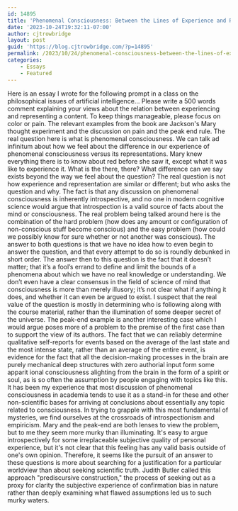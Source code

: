 ```yaml
---
id: 14895
title: 'Phenomenal Consciousness: Between the Lines of Experience and Representation'
date: '2023-10-24T19:32:11-07:00'
author: cjtrowbridge
layout: post
guid: 'https://blog.cjtrowbridge.com/?p=14895'
permalink: /2023/10/24/phenomenal-consciousness-between-the-lines-of-experience-and-representation/
categories:
    - Essays
    - Featured
---
```


Here is an essay I wrote for the following prompt in a class on the philosophical issues of artificial intelligence... Please write a 500 words comment explaining your views about the relation between experiencing and representing a content. To keep things manageable, please focus on color or pain. The relevant examples from the book are Jackson's Mary thought experiment and the discussion on pain and the peak end rule. The real question here is what is phenomenal consciousness. We can talk ad infinitum about how we feel about the difference in our experience of phenomenal consciousness versus its representations. Mary knew everything there is to know about red before she saw it, except what it was like to experience it. What is the there, there? What difference can we say exists beyond the way we feel about the question? The real question is not how experience and representation are similar or different; but who asks the question and why. The fact is that any discussion on phenomenal consciousness is inherently introspective, and no one in modern cognitive science would argue that introspection is a valid source of facts about the mind or consciousness. The real problem being talked around here is the combination of the hard problem (how does any amount or configuration of non-conscious stuff become conscious) and the easy problem (how could we possibly know for sure whether or not another was conscious). The answer to both questions is that we have no idea how to even begin to answer the question, and that every attempt to do so is roundly debunked in short order. The answer then to this question is the fact that it doesn’t matter; that it’s a fool’s errand to define and limit the bounds of a phenomena about which we have no real knowledge or understanding. We don’t even have a clear consensus in the field of science of mind that consciousness is more than merely illusory; it’s not clear what if anything it does, and whether it can even be argued to exist. I suspect that the real value of the question is mostly in determining who is following along with the course material, rather than the illumination of some deeper secret of the universe. The peak-end example is another interesting case which I would argue poses more of a problem to the premise of the first case than to support the view of its authors. The fact that we can reliably determine qualitative self-reports for events based on the average of the last state and the most intense state, rather than an average of the entire event, is evidence for the fact that all the decision-making processes in the brain are purely mechanical deep structures with zero authorial input form some apparit ional consciousness alighting from the brain in the form of a spirit or soul, as is so often the assumption by people engaging with topics like this. It has been my experience that most discussion of phenomenal consciousness in academia tends to use it as a stand-in for these and other non-scientific bases for arriving at conclusions about essentially any topic related to consciousness. In trying to grapple with this most fundamental of mysteries, we find ourselves at the crossroads of introspectionism and empiricism. Mary and the peak-end are both lenses to view the problem, but to me they seem more murky than illuminating. It's easy to argue introspectively for some irreplaceable subjective quality of personal experience, but it's not clear that this feeling has any valid basis outside of one's own opinion. Therefore, it seems like the pursuit of an answer to these questions is more about searching for a justification for a particular worldview than about seeking scientific truth. Judith Butler called this approach "prediscursive construction," the process of seeking out as a proxy for clarity the subjective experience of confirmation bias in nature rather than deeply examining what flawed assumptions led us to such murky waters.